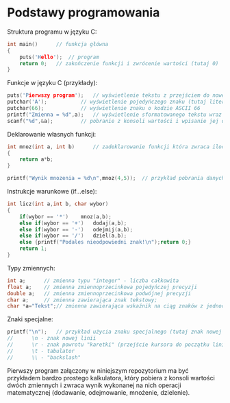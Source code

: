 # Podstawy programowania

Struktura programu w języku C:

```c
int main()		// funkcja główna
{
	puts('Hello');	// program
	return 0;	// zakończenie funkcji i zwrócenie wartości (tutaj 0)
}
```

Funkcje w języku C (przykłady):

```c
puts('Pierwszy program');	// wyświetlenie tekstu z przejściem do nowej linii
putchar('A');			// wyświetlenie pojedyńczego znaku (tutaj litery 'A')
putchar(66);			// wyświetlenie znaku o kodzie ASCII 66
printf("Zmienna = %d",a);	// wyświetlenie sformatowanego tekstu wraz z wartością zmiennej "a"
scanf("%d",&a);			// pobranie z konsoli wartości i wpisanie jej do zmiennej "a"

```

Deklarowanie własnych funkcji:

```c
int mnoz(int a, int b)		// zadeklarowanie funkcji która zwraca iloczyn podanych argumentów
{
	return a*b;
}

printf("Wynik mnozenia = %d\n",mnoz(4,5));	// przykład pobrania danych z wywoływanej funkcji mnoz()
```

Instrukcje warunkowe (if...else):

```c
int licz(int a,int b, char wybor)
{
	if(wybor == '*') 	mnoz(a,b);
	else if(wybor == '+')	dodaj(a,b);
	else if(wybor == '-')	odejmij(a,b);
	else if(wybor == '/')	dziel(a,b);
	else {printf("Podales nieodpowiedni znak!\n");return 0;}
	return 1;
}
```

Typy zmiennych:

```c
int a;		// zmienna typu "integer" - liczba całkowita
float a;	// zmienna zmiennoprzecinkowa pojedyńczej precyzji
double a;	// zmienna zmiennoprzecinkowa podwójnej precyzji
char a;		// zmienna zawierająca znak tekstowy;
char *a="Tekst";// zmienna zawierająca wskaźnik na ciąg znaków z jednoczesnym przypisaniem do niniejszego ciągu
```

Znaki specjalne:

```c
printf("\n");	// przykład użycia znaku specjalnego (tutaj znak nowej linii)
//      \n - znak nowej linii
//      \r - znak powrotu "karetki" (przejście kursora do początku linii
//      \t - tabulator
//      \\ - "backslash"
```

Pierwszy program załączony w niniejszym repozytorium ma być przykładem bardzo prostego kalkulatora, który pobiera z konsoli wartości dwóch zmiennych i zwraca wynik wykonanej na nich operacji matematycznej (dodawanie, odejmowanie, mnożenie, dzielenie).
